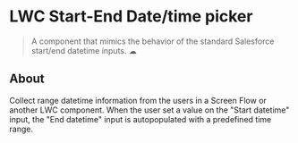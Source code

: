 # LWC Start-End Date/time picker

> A component that mimics the behavior of the standard Salesforce start/end datetime inputs. ☁

## About

Collect range datetime information from the users in a Screen Flow or another LWC component.
When the user set a value on the "Start datetime" input, the "End datetime" input is autopopulated with a predefined time range.
